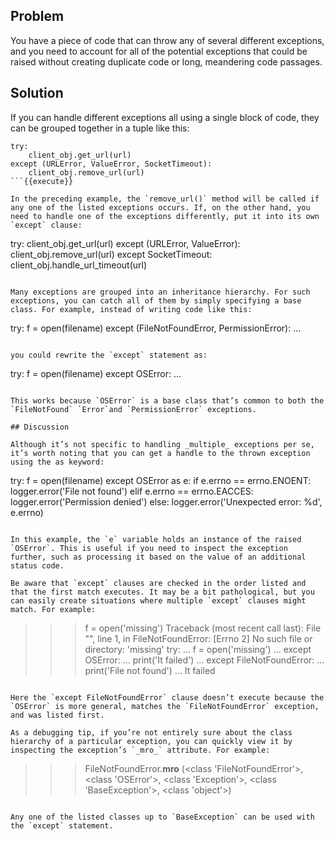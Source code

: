 ## Problem

You have a piece of code that can throw any of several different exceptions, and you need to account for all of the potential exceptions that could be raised without creating duplicate code or long, meandering code passages.

## Solution

If you can handle different exceptions all using a single block of code, they can be grouped together in a tuple like this:

```
try:
    client_obj.get_url(url)
except (URLError, ValueError, SocketTimeout):
    client_obj.remove_url(url)
```{{execute}}

In the preceding example, the `remove_url()` method will be called if any one of the listed exceptions occurs. If, on the other hand, you need to handle one of the exceptions differently, put it into its own `except` clause:

```
try:
    client_obj.get_url(url)
except (URLError, ValueError):
    client_obj.remove_url(url)
except SocketTimeout:
    client_obj.handle_url_timeout(url)
```{{execute}}

Many exceptions are grouped into an inheritance hierarchy. For such exceptions, you can catch all of them by simply specifying a base class. For example, instead of writing code like this:

```
try:
    f = open(filename)
except (FileNotFoundError, PermissionError):
    ...
```{{execute}}

you could rewrite the `except` statement as:

```
try:
    f = open(filename)
except OSError:
    ...
```{{execute}}

This works because `OSError` is a base class that’s common to both the `FileNotFound` `Error`and `PermissionError` exceptions.

## Discussion

Although it’s not specific to handling _multiple_ exceptions per se, it’s worth noting that you can get a handle to the thrown exception using the as keyword:

```
try:
    f = open(filename)
except OSError as e:
    if e.errno == errno.ENOENT:
        logger.error('File not found')
    elif e.errno == errno.EACCES:
        logger.error('Permission denied')
    else:
        logger.error('Unexpected error: %d', e.errno)
```{{execute}}

In this example, the `e` variable holds an instance of the raised `OSError`. This is useful if you need to inspect the exception further, such as processing it based on the value of an additional status code.

Be aware that `except` clauses are checked in the order listed and that the first match executes. It may be a bit pathological, but you can easily create situations where multiple `except` clauses might match. For example:

```
>>> f = open('missing')
Traceback (most recent call last):
  File "<stdin>", line 1, in <module>
FileNotFoundError: [Errno 2] No such file or directory: 'missing'
>>> try:
...     f = open('missing')
... except OSError:
...     print('It failed')
... except FileNotFoundError:
...     print('File not found')
...
It failed
>>>
```{{execute}}

Here the `except FileNotFoundError` clause doesn’t execute because the `OSError` is more general, matches the `FileNotFoundError` exception, and was listed first.

As a debugging tip, if you’re not entirely sure about the class hierarchy of a particular exception, you can quickly view it by inspecting the exception’s `_mro_` attribute. For example:

```
>>> FileNotFoundError.__mro__
(<class 'FileNotFoundError'>, <class 'OSError'>, <class 'Exception'>,
 <class 'BaseException'>, <class 'object'>)
>>>
```{{execute}}

Any one of the listed classes up to `BaseException` can be used with the `except` statement.